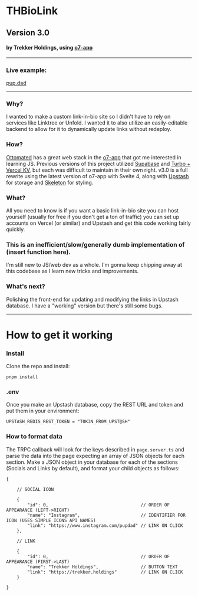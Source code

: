 # THBioLink
## Version 3.0
#### by Trekker Holdings, using [o7-app](https://github.com/ottomated/create-o7-app)


---


### Live example:
[pup.dad](https://pup.dad)


---


### Why?
I wanted to make a custom link-in-bio site so I didn't have to rely on services like Linktree or Unfold. I wanted it to also utilize an easily-editable backend to allow for it to dynamically update links without redeploy.

### How?
[Ottomated](https://ottomated.net/) has a great web stack in the [o7-app](https://github.com/ottomated/create-o7-app) that got me interested in learning JS. Previous versions of this project utilized [Supabase](https://github.com/TrekkerStudios/THBioLink/tree/postgres) and [Turbo + Vercel KV](https://github.com/TrekkerStudios/THBioLink/tree/turbo-old), but each was difficult to maintain in their own right. v3.0 is a full rewrite using the latest version of o7-app with Svelte 4, along with [Upstash](https://upstash.com) for storage and [Skeleton](https://skeleton.dev) for styling.

### What?
All you need to know is if you want a basic link-in-bio site you can host yourself (usually for free if you don't get a ton of traffic) you can set up accounts on Vercel (or similar) and Upstash and get this code working fairly quickly.

### This is an inefficient/slow/generally dumb implementation of (insert function here).
I'm still new to JS/web dev as a whole. I'm gonna keep chipping away at this codebase as I learn new tricks and improvements.

### What's next?
Polishing the front-end for updating and modifying the links in Upstash database. I have a "working" version but there's still some bugs.


---


# How to get it working

### Install
Clone the repo and install:

```pnpm install```

### .env
Once you make an Upstash database, copy the REST URL and token and put them in your environment:
```UPSTASH_REDIS_REST_URL = "https://urlfromupsta.sh"
UPSTASH_REDIS_REST_TOKEN = "T0K3N_FR0M_UPST@SH"
```

### How to format data
The TRPC callback will look for the keys described in `page.server.ts` and parse the data into the page expecting an array of JSON objects for each section. Make a JSON object in your database for each of the sections (Socials and Links by default), and format your child objects as follows:
```
{

    // SOCIAL ICON

    {
        "id": 0,                                   // ORDER OF APPEARANCE (LEFT->RIGHT)
        "name": "Instagram",                       // IDENTIFIER FOR ICON (USES SIMPLE ICONS API NAMES)
        "link": "https://www.instagram.com/pupdad" // LINK ON CLICK
    },

    // LINK

    {
        "id": 0,                                   // ORDER OF APPEARANCE (FIRST->LAST)
        "name": "Trekker Holdings",                // BUTTON TEXT
        "link": "https://trekker.holdings"         // LINK ON CLICK
    }
    
}
```
